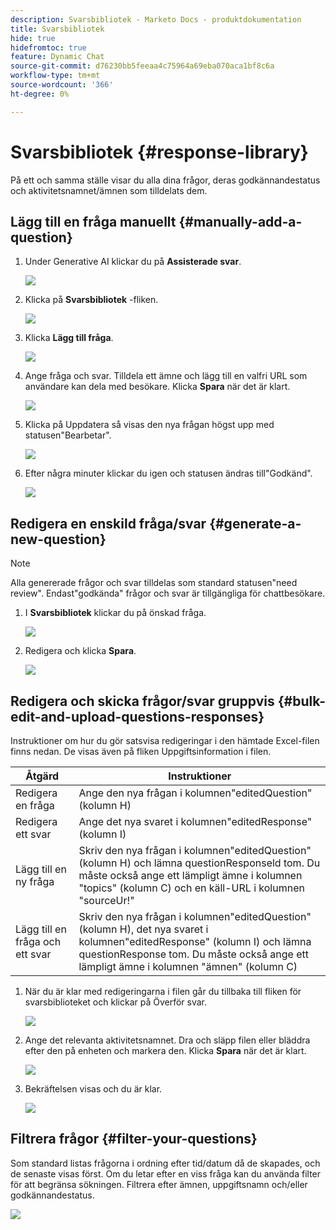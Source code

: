 ```yaml
---
description: Svarsbibliotek - Marketo Docs - produktdokumentation
title: Svarsbibliotek
hide: true
hidefromtoc: true
feature: Dynamic Chat
source-git-commit: d76230bb5feeaa4c75964a69eba070aca1bf8c6a
workflow-type: tm+mt
source-wordcount: '366'
ht-degree: 0%

---
```


# Svarsbibliotek {#response-library}

På ett och samma ställe visar du alla dina frågor, deras godkännandestatus och aktivitetsnamnet/ämnen som tilldelats dem.

## Lägg till en fråga manuellt {#manually-add-a-question}

1. Under Generative AI klickar du på **Assisterade svar**.

   ![](assets/response-library-1.png)

1. Klicka på **Svarsbibliotek** -fliken.

   ![](assets/response-library-2.png)

1. Klicka **Lägg till fråga**.

   ![](assets/response-library-3.png)

1. Ange fråga och svar. Tilldela ett ämne och lägg till en valfri URL som användare kan dela med besökare. Klicka **Spara** när det är klart.

   ![](assets/response-library-4.png)

1. Klicka på Uppdatera så visas den nya frågan högst upp med statusen&quot;Bearbetar&quot;.

   ![](assets/response-library-5.png)

1. Efter några minuter klickar du igen och statusen ändras till&quot;Godkänd&quot;.

   ![](assets/response-library-6.png)

## Redigera en enskild fråga/svar {#generate-a-new-question}

>[!NOTE]
>
>Alla genererade frågor och svar tilldelas som standard statusen&quot;need review&quot;. Endast&quot;godkända&quot; frågor och svar är tillgängliga för chattbesökare.

1. I **Svarsbibliotek** klickar du på önskad fråga.

   ![](assets/response-library-7.png)

1. Redigera och klicka **Spara**.

   ![](assets/response-library-8.png)

## Redigera och skicka frågor/svar gruppvis {#bulk-edit-and-upload-questions-responses}

Instruktioner om hur du gör satsvisa redigeringar i den hämtade Excel-filen finns nedan. De visas även på fliken Uppgiftsinformation i filen.

<table>
<thead>
  <tr>
    <th>Åtgärd</th>
    <th>Instruktioner</th>
  </tr>
</thead>
<tbody>
  <tr>
    <td>Redigera en fråga</td>
    <td>Ange den nya frågan i kolumnen"editedQuestion" (kolumn H)</td>
  </tr>
  <tr>
    <td>Redigera ett svar</td>
    <td>Ange det nya svaret i kolumnen"editedResponse" (kolumn I)</td>
  </tr>
  <tr>
    <td>Lägg till en ny fråga</td>
    <td>Skriv den nya frågan i kolumnen"editedQuestion" (kolumn H) och lämna questionResponseld tom. Du måste också ange ett lämpligt ämne i kolumnen "topics" (kolumn C) och en käll-URL i kolumnen "sourceUr!"</td>
  </tr>
  <tr>
    <td>Lägg till en fråga och ett svar</td>
    <td>Skriv den nya frågan i kolumnen"editedQuestion" (kolumn H), det nya svaret i kolumnen"editedResponse" (kolumn I) och lämna questionResponse tom. Du måste också ange ett lämpligt ämne i kolumnen "ämnen" (kolumn C)</td>
  </tr>
</tbody>
</table>

1. När du är klar med redigeringarna i filen går du tillbaka till fliken för svarsbiblioteket och klickar på Överför svar.

   ![](assets/response-library-9.png)

1. Ange det relevanta aktivitetsnamnet. Dra och släpp filen eller bläddra efter den på enheten och markera den. Klicka **Spara** när det är klart.

   ![](assets/response-library-10.png)

1. Bekräftelsen visas och du är klar.

   ![](assets/response-library-11.png)

## Filtrera frågor {#filter-your-questions}

Som standard listas frågorna i ordning efter tid/datum då de skapades, och de senaste visas först. Om du letar efter en viss fråga kan du använda filter för att begränsa sökningen. Filtrera efter ämnen, uppgiftsnamn och/eller godkännandestatus.

![](assets/response-library-12.png)
